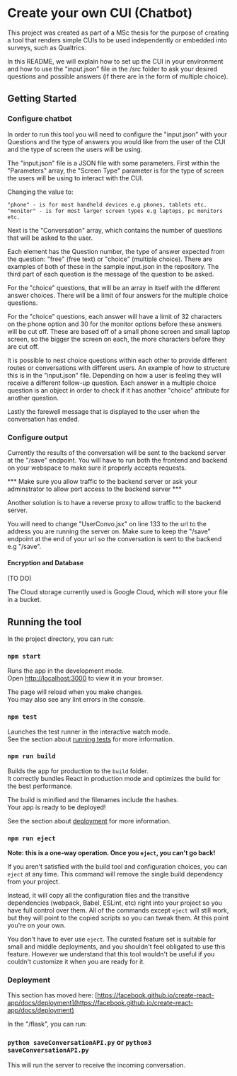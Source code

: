# Create your own CUI (Chatbot)

This project was created as part of a MSc thesis for the purpose of creating a tool that renders simple CUIs to be used independently or embedded into surveys, such as Qualtrics.

In this README, we will explain how to set up the CUI in your environment and how to use the "input.json" file in the /src folder to ask your desired questions and possible answers (if there are in the form of multiple choice).

## Getting Started

### Configure chatbot

In order to run this tool you will need to configure the "input.json" with your Questions and the type of answers you would like from the user of the CUI and the type of screen the users will be using.

The "input.json" file is a JSON file with some parameters. First within the "Parameters" array, the "Screen Type" parameter is for the type of screen the users will be using to interact with the CUI. 

Changing the value to:

    "phone" - is for most handheld devices e.g phones, tablets etc.
    "monitor" - is for most larger screen types e.g laptops, pc monitors etc.

Next is the "Conversation" array, which contains the number of questions that will be asked to the user.

Each element has the Question number, the type of answer expected from the question: "free" (free text) or "choice" (multiple choice).
There are examples of both of these in the sample input.json in the repository.
The third part of each question is the message of the question to be asked.

For the "choice" questions, that will be an array in itself with the different answer choices. There will be a limit of four answers for the multiple choice questions. 

For the "choice" questions, each answer will have a limit of 32 characters on the phone option and 30 for the monitor options before these answers will be cut off.
These are based off of a small phone screen and small laptop screen, so the bigger the screen on each, the more characters before they are cut off.

It is possible to nest choice questions within each other to provide different routes or conversations with different users. An example of how to structure this is in the "input.json" file. Depending on how a user is feeling they will receive a different follow-up question. Each answer in a multiple choice question is an object in order to check if it has another "choice" attribute for another question.

Lastly the farewell message that is displayed to the user when the conversation has ended.

### Configure output

Currently the results of the conversation will be sent to the backend server at the "/save" endpoint. You will have to run both the frontend and backend on your webspace to make sure it properly accepts requests.

*** Make sure you allow traffic to the backend server or ask your adminstrator to allow port access to the backend server ***

Another solution is to have a reverse proxy to allow traffic to the backend server.

You will need to change "UserConvo.jsx" on line 133 to the url to the address you are running the server on. Make sure to keep the "/save" endpoint at the end of your url so the conversation is sent to the backend e.g "<your url>/save".

#### Encryption and Database

(TO DO)


The Cloud storage currently used is Google Cloud, which will store your file in a bucket.


## Running the tool


In the project directory, you can run:

### `npm start`

Runs the app in the development mode.\
Open [http://localhost:3000](http://localhost:3000) to view it in your browser.

The page will reload when you make changes.\
You may also see any lint errors in the console.

### `npm test`

Launches the test runner in the interactive watch mode.\
See the section about [running tests](https://facebook.github.io/create-react-app/docs/running-tests) for more information.

### `npm run build`

Builds the app for production to the `build` folder.\
It correctly bundles React in production mode and optimizes the build for the best performance.

The build is minified and the filenames include the hashes.\
Your app is ready to be deployed!

See the section about [deployment](https://facebook.github.io/create-react-app/docs/deployment) for more information.

### `npm run eject`

**Note: this is a one-way operation. Once you `eject`, you can't go back!**

If you aren't satisfied with the build tool and configuration choices, you can `eject` at any time. This command will remove the single build dependency from your project.

Instead, it will copy all the configuration files and the transitive dependencies (webpack, Babel, ESLint, etc) right into your project so you have full control over them. All of the commands except `eject` will still work, but they will point to the copied scripts so you can tweak them. At this point you're on your own.

You don't have to ever use `eject`. The curated feature set is suitable for small and middle deployments, and you shouldn't feel obligated to use this feature. However we understand that this tool wouldn't be useful if you couldn't customize it when you are ready for it.


### Deployment

This section has moved here: [https://facebook.github.io/create-react-app/docs/deployment](https://facebook.github.io/create-react-app/docs/deployment)


In the "/flask", you can run:

### `python saveConversationAPI.py` or `python3 saveConversationAPI.py`

This will run the server to receive the incoming conversation.